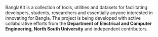 BanglaKit is a collection of tools, utilities and datasets for facilitating developers, students, researchers and essentially anyone interested in innovating for Bangla. The project is being developed with active collaborative efforts from the **Department of Electrical and Computer Engineering, North South University** and independent contributors.
